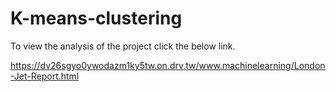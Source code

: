 # K-means-clustering
To view the analysis of the project click the below link.

https://dv26sgyo0ywodazm1ky5tw.on.drv.tw/www.machinelearning/London-Jet-Report.html
